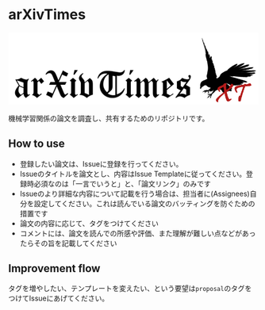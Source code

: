 # arXivTimes

![arXivTimesLogo.PNG](./arXivTimesLogo.PNG)

機械学習関係の論文を調査し、共有するためのリポジトリです。

## How to use

* 登録したい論文は、Issueに登録を行ってください。
* Issueのタイトルを論文とし、内容はIssue Templateに従ってください。登録時必須なのは「一言でいうと」と、「論文リンク」のみです
* Issueのより詳細な内容について記載を行う場合は、担当者に(Assignees)自分を設定してください。これは読んでいる論文のバッティングを防ぐための措置です
* 論文の内容に応じて、タグをつけてください
* コメントには、論文を読んでの所感や評価、また理解が難しい点などがあったらその旨を記載してください

## Improvement flow

タグを増やしたい、テンプレートを変えたい、という要望は`proposal`のタグをつけてIssueにあげてください。

